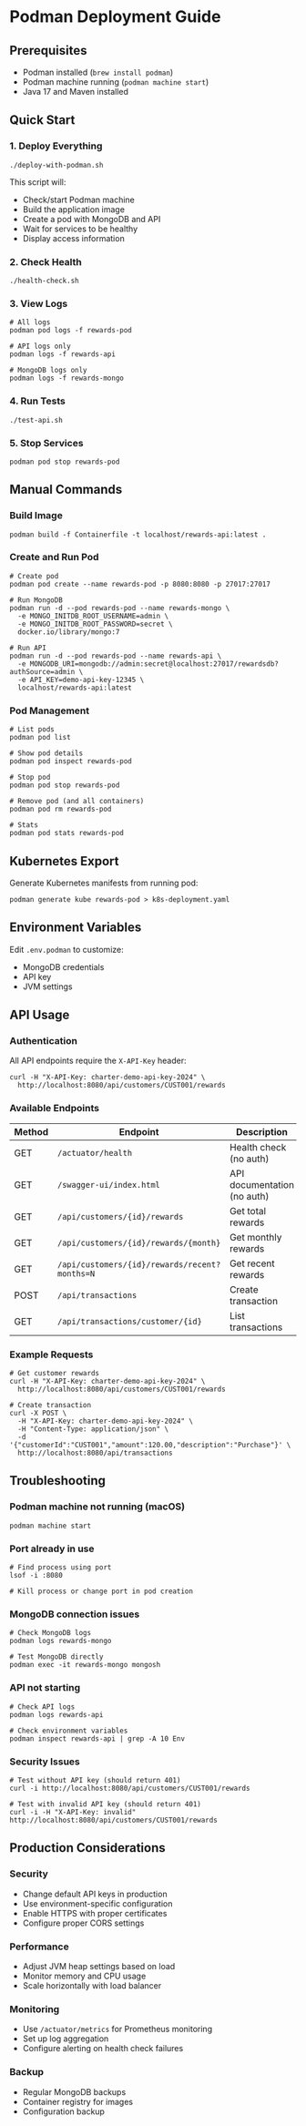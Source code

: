 # Podman Deployment Guide

## Prerequisites

- Podman installed (`brew install podman`)
- Podman machine running (`podman machine start`)
- Java 17 and Maven installed

## Quick Start

### 1. Deploy Everything

    ./deploy-with-podman.sh

This script will:
- Check/start Podman machine
- Build the application image
- Create a pod with MongoDB and API
- Wait for services to be healthy
- Display access information

### 2. Check Health

    ./health-check.sh

### 3. View Logs

    # All logs
    podman pod logs -f rewards-pod

    # API logs only
    podman logs -f rewards-api

    # MongoDB logs only
    podman logs -f rewards-mongo

### 4. Run Tests

    ./test-api.sh

### 5. Stop Services

    podman pod stop rewards-pod

## Manual Commands

### Build Image

    podman build -f Containerfile -t localhost/rewards-api:latest .

### Create and Run Pod

    # Create pod
    podman pod create --name rewards-pod -p 8080:8080 -p 27017:27017

    # Run MongoDB
    podman run -d --pod rewards-pod --name rewards-mongo \
      -e MONGO_INITDB_ROOT_USERNAME=admin \
      -e MONGO_INITDB_ROOT_PASSWORD=secret \
      docker.io/library/mongo:7

    # Run API
    podman run -d --pod rewards-pod --name rewards-api \
      -e MONGODB_URI=mongodb://admin:secret@localhost:27017/rewardsdb?authSource=admin \
      -e API_KEY=demo-api-key-12345 \
      localhost/rewards-api:latest

### Pod Management

    # List pods
    podman pod list

    # Show pod details
    podman pod inspect rewards-pod

    # Stop pod
    podman pod stop rewards-pod

    # Remove pod (and all containers)
    podman pod rm rewards-pod

    # Stats
    podman pod stats rewards-pod

## Kubernetes Export

Generate Kubernetes manifests from running pod:

    podman generate kube rewards-pod > k8s-deployment.yaml

## Environment Variables

Edit `.env.podman` to customize:
- MongoDB credentials
- API key
- JVM settings

## API Usage

### Authentication

All API endpoints require the `X-API-Key` header:

    curl -H "X-API-Key: charter-demo-api-key-2024" \
      http://localhost:8080/api/customers/CUST001/rewards

### Available Endpoints

| Method | Endpoint | Description |
|--------|----------|-------------|
| GET | `/actuator/health` | Health check (no auth) |
| GET | `/swagger-ui/index.html` | API documentation (no auth) |
| GET | `/api/customers/{id}/rewards` | Get total rewards |
| GET | `/api/customers/{id}/rewards/{month}` | Get monthly rewards |
| GET | `/api/customers/{id}/rewards/recent?months=N` | Get recent rewards |
| POST | `/api/transactions` | Create transaction |
| GET | `/api/transactions/customer/{id}` | List transactions |

### Example Requests

    # Get customer rewards
    curl -H "X-API-Key: charter-demo-api-key-2024" \
      http://localhost:8080/api/customers/CUST001/rewards

    # Create transaction
    curl -X POST \
      -H "X-API-Key: charter-demo-api-key-2024" \
      -H "Content-Type: application/json" \
      -d '{"customerId":"CUST001","amount":120.00,"description":"Purchase"}' \
      http://localhost:8080/api/transactions

## Troubleshooting

### Podman machine not running (macOS)

    podman machine start

### Port already in use

    # Find process using port
    lsof -i :8080

    # Kill process or change port in pod creation

### MongoDB connection issues

    # Check MongoDB logs
    podman logs rewards-mongo

    # Test MongoDB directly
    podman exec -it rewards-mongo mongosh

### API not starting

    # Check API logs
    podman logs rewards-api

    # Check environment variables
    podman inspect rewards-api | grep -A 10 Env

### Security Issues

    # Test without API key (should return 401)
    curl -i http://localhost:8080/api/customers/CUST001/rewards

    # Test with invalid API key (should return 401)
    curl -i -H "X-API-Key: invalid" http://localhost:8080/api/customers/CUST001/rewards

## Production Considerations

### Security
- Change default API keys in production
- Use environment-specific configuration
- Enable HTTPS with proper certificates
- Configure proper CORS settings

### Performance
- Adjust JVM heap settings based on load
- Monitor memory and CPU usage
- Scale horizontally with load balancer

### Monitoring
- Use `/actuator/metrics` for Prometheus monitoring
- Set up log aggregation
- Configure alerting on health check failures

### Backup
- Regular MongoDB backups
- Container registry for images
- Configuration backup